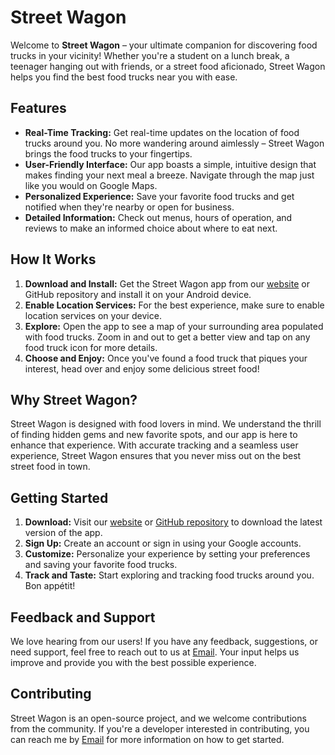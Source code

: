 # Street Wagon
Welcome to **Street Wagon** – your ultimate companion for discovering food trucks in your vicinity! Whether you're a student on a lunch break, a teenager hanging out with friends, or a street food aficionado, Street Wagon helps you find the best food trucks near you with ease.

## Features
- **Real-Time Tracking:** Get real-time updates on the location of food trucks around you. No more wandering around aimlessly – Street Wagon brings the food trucks to your fingertips.
- **User-Friendly Interface:** Our app boasts a simple, intuitive design that makes finding your next meal a breeze. Navigate through the map just like you would on Google Maps.
- **Personalized Experience:** Save your favorite food trucks and get notified when they're nearby or open for business.
- **Detailed Information:** Check out menus, hours of operation, and reviews to make an informed choice about where to eat next.

## How It Works
1. **Download and Install:** Get the Street Wagon app from our [website](https://mouricok.github.io/street-wagon/) or GitHub repository and install it on your Android device.
2. **Enable Location Services:** For the best experience, make sure to enable location services on your device.
3. **Explore:** Open the app to see a map of your surrounding area populated with food trucks. Zoom in and out to get a better view and tap on any food truck icon for more details.
4. **Choose and Enjoy:** Once you've found a food truck that piques your interest, head over and enjoy some delicious street food!

## Why Street Wagon?
Street Wagon is designed with food lovers in mind. We understand the thrill of finding hidden gems and new favorite spots, and our app is here to enhance that experience. With accurate tracking and a seamless user experience, Street Wagon ensures that you never miss out on the best street food in town.

## Getting Started
1. **Download:** Visit our [website](https://mouricok.github.io/street-wagon/) or [GitHub repository](https://github.com/MouriCok/street-wagon.git) to download the latest version of the app.
2. **Sign Up:** Create an account or sign in using your Google accounts.
3. **Customize:** Personalize your experience by setting your preferences and saving your favorite food trucks.
4. **Track and Taste:** Start exploring and tracking food trucks around you. Bon appétit!

## Feedback and Support
We love hearing from our users! If you have any feedback, suggestions, or need support, feel free to reach out to us at [Email](mailto:mbukhoury.mb@gmail.com?subject=I%20want%20to%20Collaborate). Your input helps us improve and provide you with the best possible experience.

## Contributing
Street Wagon is an open-source project, and we welcome contributions from the community. If you're a developer interested in contributing, you can reach me by [Email](mailto:mbukhoury.mb@gmail.com?subject=I%20want%20to%20Collaborate) for more information on how to get started.
